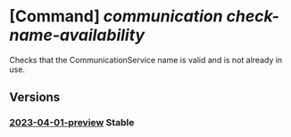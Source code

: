 # [Command] _communication check-name-availability_

Checks that the CommunicationService name is valid and is not already in use.

## Versions

### [2023-04-01-preview](/Resources/mgmt-plane/L3N1YnNjcmlwdGlvbnMve30vcHJvdmlkZXJzL21pY3Jvc29mdC5jb21tdW5pY2F0aW9uL2NoZWNrbmFtZWF2YWlsYWJpbGl0eQ==/2023-04-01-preview.xml) **Stable**

<!-- mgmt-plane /subscriptions/{}/providers/microsoft.communication/checknameavailability 2023-04-01-preview -->
